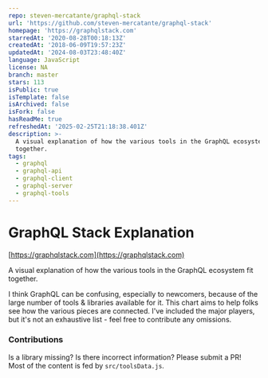 ```yaml
---
repo: steven-mercatante/graphql-stack
url: 'https://github.com/steven-mercatante/graphql-stack'
homepage: 'https://graphqlstack.com'
starredAt: '2020-08-28T00:18:13Z'
createdAt: '2018-06-09T19:57:23Z'
updatedAt: '2024-08-03T23:48:40Z'
language: JavaScript
license: NA
branch: master
stars: 113
isPublic: true
isTemplate: false
isArchived: false
isFork: false
hasReadMe: true
refreshedAt: '2025-02-25T21:18:38.401Z'
description: >-
  A visual explanation of how the various tools in the GraphQL ecosystem fit
  together.
tags:
  - graphql
  - graphql-api
  - graphql-client
  - graphql-server
  - graphql-tools
---
```


# GraphQL Stack Explanation

[https://graphqlstack.com](https://graphqlstack.com)

A visual explanation of how the various tools in the GraphQL ecosystem fit together.

I think GraphQL can be confusing, especially to newcomers, because of the large number of tools & libraries available for it. This chart aims to help folks see how the various pieces are connected. I've included the major players, but it's not an exhaustive list - feel free to contribute any omissions.

### Contributions

Is a library missing? Is there incorrect information? Please submit a PR! Most of the content is fed by `src/toolsData.js`.
